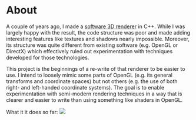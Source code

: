 # About

A couple of years ago, I made a [software 3D renderer](https://github.com/mdepp/software-renderer) in C++.
While I was largely happy with the result, the code structure was poor and made adding interesting features like textures and shadows nearly impossible.
Moreover, its structure was quite different from existing software (e.g. OpenGL or DirectX) which effectively ruled out experimentation with techniques developed for those technologies.

This project is the beginnings of a re-write of that renderer to be easier to use.
I intend to loosely mimic some parts of OpenGL (e.g. its general transforms and coordinate spaces) but not others (e.g. the use of both right- and left-handed coordinate systems).
The goal is to enable experimentation with semi-modern rendering techniques in a way that is clearer and easier to write than using something like shaders in OpenGL.

What it it does so far:
![](docs/preview.gif)